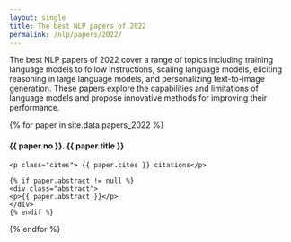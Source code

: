 ```yaml
---
layout: single
title: The best NLP papers of 2022
permalink: /nlp/papers/2022/
---
```


<div>
<p class="featured_snippet">The best NLP papers of 2022 cover a range of topics including training language models to follow instructions, scaling language models, eliciting reasoning in large language models, and personalizing text-to-image generation. These papers explore the capabilities and limitations of language models and propose innovative methods for improving their performance.</p>
{% for paper in site.data.papers_2022 %}
    <h4>{{ paper.no }}. <a href="{{ paper.url }}" style="text-decoration:none">{{ paper.title }}</a></h4>

    <p class="cites"> {{ paper.cites }} citations</p>

    {% if paper.abstract != null %}
    <div class="abstract">
    <p>{{ paper.abstract }}</p>
    </div>
    {% endif %}
{% endfor %}
</div>

